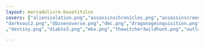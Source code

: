```yaml
---
layout: mercadolivre-basetitulos
covers: ["alienisolation.png","assassinschronicles.png","assassinscreedunity.png","battlefieldhardline.png","callofdutyghosts.png",
"darksoul2.png","dbzxenoverse.png","dmc.png","dragonageinquisition.png","dyinglight.png","evolve.png","farcry4.png"
,"destiny.png","diablo3.png","mkx.png","thewitcher3wildhunt.png","outlast.png","projectcars.png","ryse.png","sainsts.png","shadowofmordor.png","sunset.png","theevilwithin.png","batmanarkhamknight.png","homemaranha.png","borderlands.png","halo.png","laracroft.png","legobatman.png","ori.png","sleepingdog.png","snitperelite.png","whatdog.png"]

---
```

